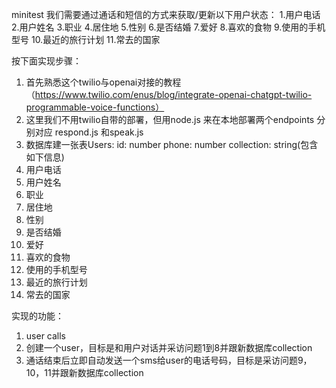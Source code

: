 minitest
我们需要通过通话和短信的⽅式来获取/更新以下⽤户状态：
1.用户电话 2.用户姓名 3.职业 4.居住地 5.性别 6.是否结婚  7.爱好 8.喜欢的食物 9.使用的手机型号 10.最近的旅行计划 11.常去的国家

按下面实现步骤：
1. ⾸先熟悉这个twilio与openai对接的教程 （https://www.twilio.com/enus/blog/integrate-openai-chatgpt-twilio-programmable-voice-functions）
2. 这⾥我们不⽤twilio⾃带的部署，但⽤node.js 来在本地部署两个endpoints 分别对应
respond.js 和speak.js
3. 数据库建⼀张表Users:
id: number
phone: number
collection: string(包含如下信息)
1. ⽤户电话
2. ⽤户姓名
3. 职业
4. 居住地
5. 性别
6. 是否结婚
7. 爱好
8. 喜欢的⾷物
9. 使⽤的⼿机型号
10. 最近的旅⾏计划
11. 常去的国家

实现的功能：
1. user calls
2. 创建⼀个user，⽬标是和⽤户对话并采访问题1到8并跟新数据库collection
3. 通话结束后⽴即⾃动发送⼀个sms给user的电话号码，⽬标是采访问题9，10，11并跟新数据库collection